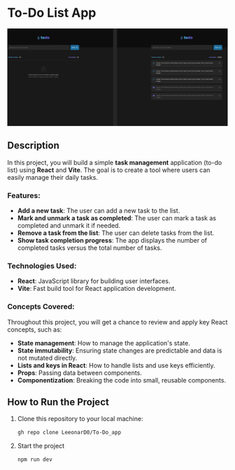 # To-Do List App
![To-Do List Preview](src/assets/ToDoAPPscreenShot.png)

## Description

In this project, you will build a simple **task management** application (to-do list) using **React** and **Vite**. The goal is to create a tool where users can easily manage their daily tasks.

### Features:
- **Add a new task**: The user can add a new task to the list.
- **Mark and unmark a task as completed**: The user can mark a task as completed and unmark it if needed.
- **Remove a task from the list**: The user can delete tasks from the list.
- **Show task completion progress**: The app displays the number of completed tasks versus the total number of tasks.

### Technologies Used:
- **React**: JavaScript library for building user interfaces.
- **Vite**: Fast build tool for React application development.

### Concepts Covered:
Throughout this project, you will get a chance to review and apply key React concepts, such as:
- **State management**: How to manage the application's state.
- **State immutability**: Ensuring state changes are predictable and data is not mutated directly.
- **Lists and keys in React**: How to handle lists and use keys efficiently.
- **Props**: Passing data between components.
- **Componentization**: Breaking the code into small, reusable components.

## How to Run the Project

1. Clone this repository to your local machine:
   ```bash
   gh repo clone LeeonarD0/To-Do_app

2. Start the project
   ```bash
   npm run dev
